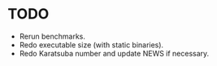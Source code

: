 # TODO

* Rerun benchmarks.
* Redo executable size (with static binaries).
* Redo Karatsuba number and update NEWS if necessary.

